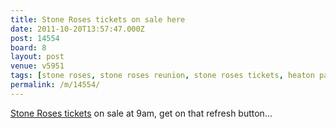 ```yaml
---
title: Stone Roses tickets on sale here
date: 2011-10-20T13:57:47.000Z
post: 14554
board: 8
layout: post
venue: v5951
tags: [stone roses, stone roses reunion, stone roses tickets, heaton park, stone roses reunion tickets]
permalink: /m/14554/
---
```

<a href="http://ticketsuk.at/folkestonegerald?DURL=http://www.ticketmaster.co.uk/artist/2198">Stone Roses tickets</a> on sale at 9am, get on that refresh button...
